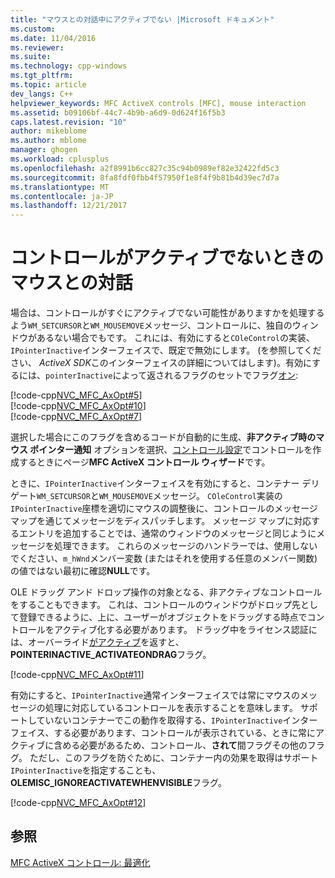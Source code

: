 ```yaml
---
title: "マウスとの対話中にアクティブでない |Microsoft ドキュメント"
ms.custom: 
ms.date: 11/04/2016
ms.reviewer: 
ms.suite: 
ms.technology: cpp-windows
ms.tgt_pltfrm: 
ms.topic: article
dev_langs: C++
helpviewer_keywords: MFC ActiveX controls [MFC], mouse interaction
ms.assetid: b09106bf-44c7-4b9b-a6d9-0d624f16f5b3
caps.latest.revision: "10"
author: mikeblome
ms.author: mblome
manager: ghogen
ms.workload: cplusplus
ms.openlocfilehash: a2f8991b6cc827c35c94b0989ef82e32422fd5c3
ms.sourcegitcommit: 8fa8fdf0fbb4f57950f1e8f4f9b81b4d39ec7d7a
ms.translationtype: MT
ms.contentlocale: ja-JP
ms.lasthandoff: 12/21/2017
---
```

# <a name="providing-mouse-interaction-while-inactive"></a>コントロールがアクティブでないときのマウスとの対話
場合は、コントロールがすぐにアクティブでない可能性がありますかを処理するよう`WM_SETCURSOR`と`WM_MOUSEMOVE`メッセージ、コントロールに、独自のウィンドウがあるない場合でもです。 これには、有効にすると`COleControl`の実装、`IPointerInactive`インターフェイスで、既定で無効にします。 (を参照してください、 *ActiveX SDK*このインターフェイスの詳細についてはします)。有効にするには、`pointerInactive`によって返されるフラグのセットでフラグ[オン](../mfc/reference/colecontrol-class.md#getcontrolflags):  
  
 [!code-cpp[NVC_MFC_AxOpt#5](../mfc/codesnippet/cpp/providing-mouse-interaction-while-inactive_1.cpp)]  
[!code-cpp[NVC_MFC_AxOpt#10](../mfc/codesnippet/cpp/providing-mouse-interaction-while-inactive_2.cpp)]  
[!code-cpp[NVC_MFC_AxOpt#7](../mfc/codesnippet/cpp/providing-mouse-interaction-while-inactive_3.cpp)]  
  
 選択した場合にこのフラグを含めるコードが自動的に生成、**非アクティブ時のマウス ポインター通知** オプションを選択、[コントロール設定](../mfc/reference/control-settings-mfc-activex-control-wizard.md)でコントロールを作成するときにページ**MFC ActiveX コントロール ウィザード**です。  
  
 ときに、`IPointerInactive`インターフェイスを有効にすると、コンテナー デリゲート`WM_SETCURSOR`と`WM_MOUSEMOVE`メッセージ。 `COleControl`実装の`IPointerInactive`座標を適切にマウスの調整後に、コントロールのメッセージ マップを通じてメッセージをディスパッチします。 メッセージ マップに対応するエントリを追加することでは、通常のウィンドウのメッセージと同じようにメッセージを処理できます。 これらのメッセージのハンドラーでは、使用しないでください、`m_hWnd`メンバー変数 (またはそれを使用する任意のメンバー関数) の値ではない最初に確認**NULL**です。  
  
 OLE ドラッグ アンド ドロップ操作の対象となる、非アクティブなコントロールをすることもできます。 これは、コントロールのウィンドウがドロップ先として登録できるように、上に、ユーザーがオブジェクトをドラッグする時点でコントロールをアクティブ化する必要があります。 ドラッグ中をライセンス認証には、オーバーライド[がアクティブ](../mfc/reference/colecontrol-class.md#getactivationpolicy)を返すと、 **POINTERINACTIVE_ACTIVATEONDRAG**フラグ。  
  
 [!code-cpp[NVC_MFC_AxOpt#11](../mfc/codesnippet/cpp/providing-mouse-interaction-while-inactive_4.cpp)]  
  
 有効にすると、`IPointerInactive`通常インターフェイスでは常にマウスのメッセージの処理に対応しているコントロールを表示することを意味します。 サポートしていないコンテナーでこの動作を取得する、`IPointerInactive`インターフェイス、する必要があります、コントロールが表示されている、ときに常にアクティブに含める必要があるため、コントロール、**されて**間フラグその他のフラグ。 ただし、このフラグを防ぐために、コンテナー内の効果を取得はサポート`IPointerInactive`を指定することも、 **OLEMISC_IGNOREACTIVATEWHENVISIBLE**フラグ。  
  
 [!code-cpp[NVC_MFC_AxOpt#12](../mfc/codesnippet/cpp/providing-mouse-interaction-while-inactive_5.cpp)]  
  
## <a name="see-also"></a>参照  
 [MFC ActiveX コントロール: 最適化](../mfc/mfc-activex-controls-optimization.md)

